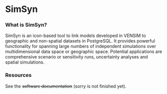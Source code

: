 # SimSyn

### What is SimSyn?

SimSyn is an icon-based tool to link models developed in VENSIM to geographic and non-spatial datasets in PostgreSQL. It provides powerful functionality for spanning large numbers of independent simulations over multidimensional data space or geographic space. Potential applications are comprehensive scenario or sensitivity runs, uncertainty analyses and spatial simulations.

### Resources

See the ~~software documentation~~ (sorry is not finished yet).




